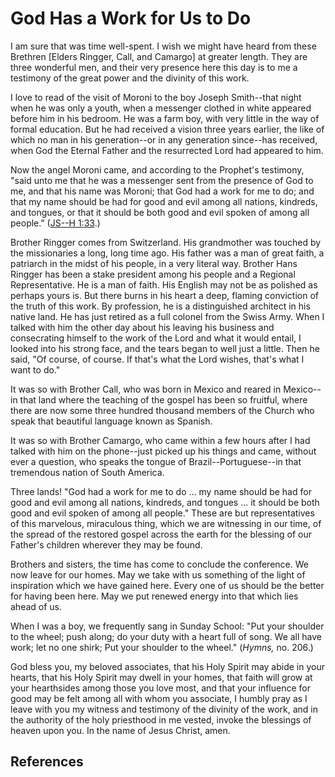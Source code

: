 # God Has a Work for Us to Do

I am sure that was time well-spent. I wish we might have heard from these
Brethren [Elders Ringger, Call, and Camargo] at greater length. They are three
wonderful men, and their very presence here this day is to me a testimony of
the great power and the divinity of this work.

I love to read of the visit of Moroni to the boy Joseph Smith--that night when
he was only a youth, when a messenger clothed in white appeared before him in
his bedroom. He was a farm boy, with very little in the way of formal
education. But he had received a vision three years earlier, the like of which
no man in his generation--or in any generation since--has received, when God
the Eternal Father and the resurrected Lord had appeared to him.

Now the angel Moroni came, and according to the Prophet's testimony, "said
unto me that he was a messenger sent from the presence of God to me, and that
his name was Moroni; that God had a work for me to do; and that my name should
be had for good and evil among all nations, kindreds, and tongues, or that it
should be both good and evil spoken of among all people." ([JS--H
1:33](/scriptures/pgp/js-h/1.33?lang=eng#32).)

Brother Ringger comes from Switzerland. His grandmother was touched by the
missionaries a long, long time ago. His father was a man of great faith, a
patriarch in the midst of his people, in a very literal way. Brother Hans
Ringger has been a stake president among his people and a Regional
Representative. He is a man of faith. His English may not be as polished as
perhaps yours is. But there burns in his heart a deep, flaming conviction of
the truth of this work. By profession, he is a distinguished architect in his
native land. He has just retired as a full colonel from the Swiss Army. When I
talked with him the other day about his leaving his business and consecrating
himself to the work of the Lord and what it would entail, I looked into his
strong face, and the tears began to well just a little. Then he said, "Of
course, of course. If that's what the Lord wishes, that's what I want to do."

It was so with Brother Call, who was born in Mexico and reared in Mexico--in
that land where the teaching of the gospel has been so fruitful, where there
are now some three hundred thousand members of the Church who speak that
beautiful language known as Spanish.

It was so with Brother Camargo, who came within a few hours after I had talked
with him on the phone--just picked up his things and came, without ever a
question, who speaks the tongue of Brazil--Portuguese--in that tremendous
nation of South America.

Three lands! "God had a work for me to do ... my name should be had for good and
evil among all nations, kindreds, and tongues ... it should be both good and
evil spoken of among all people." These are but representatives of this
marvelous, miraculous thing, which we are witnessing in our time, of the
spread of the restored gospel across the earth for the blessing of our
Father's children wherever they may be found.

Brothers and sisters, the time has come to conclude the conference. We now
leave for our homes. May we take with us something of the light of inspiration
which we have gained here. Every one of us should be the better for having
been here. May we put renewed energy into that which lies ahead of us.

When I was a boy, we frequently sang in Sunday School: "Put your shoulder to
the wheel; push along; do your duty with a heart full of song. We all have
work; let no one shirk; Put your shoulder to the wheel." (_Hymns,_ no. 206.)

God bless you, my beloved associates, that his Holy Spirit may abide in your
hearts, that his Holy Spirit may dwell in your homes, that faith will grow at
your hearthsides among those you love most, and that your influence for good
may be felt among all with whom you associate, I humbly pray as I leave with
you my witness and testimony of the divinity of the work, and in the authority
of the holy priesthood in me vested, invoke the blessings of heaven upon you.
In the name of Jesus Christ, amen.

## References

